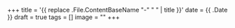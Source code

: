 +++
title = '{{ replace .File.ContentBaseName "-" " " | title }}'
date = {{ .Date }}
draft = true
tags = []
image = ""
+++
